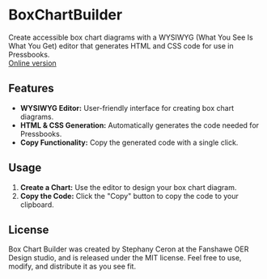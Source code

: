 # BoxChartBuilder

Create accessible box chart diagrams with a WYSIWYG (What You See Is What You Get) editor that generates HTML and CSS code for use in Pressbooks.  
[Online version](https://fanshaweoerdesign.github.io/BoxChartBuilder/)

## Features

- **WYSIWYG Editor:** User-friendly interface for creating box chart diagrams.
- **HTML & CSS Generation:** Automatically generates the code needed for Pressbooks.
- **Copy Functionality:** Copy the generated code with a single click.

## Usage

1. **Create a Chart:** Use the editor to design your box chart diagram.
2. **Copy the Code:** Click the "Copy" button to copy the code to your clipboard.

## License

Box Chart Builder was created by Stephany Ceron at the Fanshawe OER Design studio, and is released under the MIT license. Feel free to use, modify, and distribute it as you see fit.
